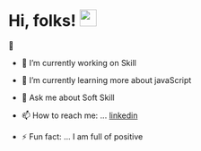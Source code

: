 # Hi, folks! <img src="https://raw.githubusercontent.com/tonyclem/master/wave.gif" width="30px">

:wave:

<!--
**tonyclem/tonyclem** is a ✨ _special_ ✨ repository because its `README.md` (this file) appears on your GitHub profile.

Here are some ideas to get you started:
-->
- 🔭 I’m currently working on  Skill

- 🌱 I’m currently learning more about javaScript

- 💬 Ask me about Soft Skill

- 📫 How to reach me: ... [linkedin](www.linkedin.com/in/clementiniovo01)

- ⚡ Fun fact: ... I am full of positive

